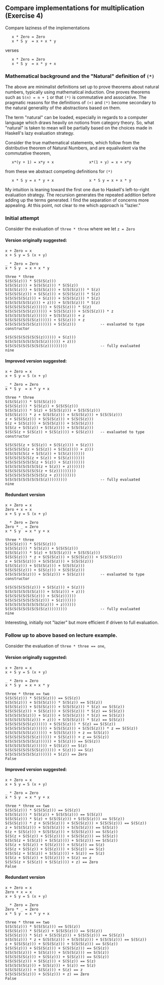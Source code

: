 ## Compare implementations for multiplication (Exercise 4)
Compare laziness of the implementations
```
   x * Zero = Zero
   x * S y  = x + x * y
```
verses
```
   x * Zero = Zero
   x * S y  = x * y + x
```
### Mathematical background and the "Natural" definition of `(*)`
The above are minimalist definitions set up to prove theorems about natural
numbers, typically using mathematical induction.  One proves theorems such
as `S(n) = n + 1` or that `(*)` is commutative and associative.  The pragmatic
reasons for the definitions of `(+)` and `(*)` become secondary to the natural
generality of the abstractions based on them.

The term "natural" can be loaded, especially in regards to a computer language
which draws heavily on notions from category theory.  So, what "natural" is
taken to mean will be partially based on the choices made in Haskell's lazy
evaluation strategy.

Consider the true mathematical statements, which follow from the distributive
theorem of Natural Numbers, and are equalivalent via the commutative theorem, 
```
   x*(y + 1) = x*y + x                x*(1 + y) = x + x*y
```
from these we abstract competing definitions for `(*)`
```
   x * S y = x * y + x                x * S y = x + x * y
```
My intuition is leaning toward the first one due to Haskell's left-to-right
evaluation strategy.  The recursion generates the repeated addition before
adding up the terms generated.  I find the separation of concerns more
appealing.  At this point, not clear to me which approach is "lazier."

### Initial attempt
Consider the evaluation of `three * three` where we let `z = Zero`

#### Version originally suggested:
```
x + Zero = x
x + S y = S (x + y)

_ * Zero = Zero
x * S y  = x + x * y
```
```
three * three
S(S(S(z))) * S(S(S(z)))
S(S(S(z))) + S(S(S(z))) * S(S(z))
S(S(S(z))) + S(S(S(z))) + S(S(S(z))) * S(z)
S(S(S(S(z))) + S(S(z))) + S(S(S(z))) * S(z)
S(S(S(S(S(z))) + S(z))) + S(S(S(z))) * S(z)
S(S(S(S(S(S(z))) + z))) + S(S(S(z))) * S(z)
S(S(S(S(S(S(z)))))) + S(S(S(z))) * S(z)
S(S(S(S(S(S(z)))))) + S(S(S(z))) + S(S(S(z))) * z
S(S(S(S(S(S(z)))))) + S(S(S(z))) + z
S(S(S(S(S(S(S(z)))))) + S(S(z))) + z
S(S(S(S(S(S(S(z)))))) + S(S(z)))           -- evaluated to type constructor

S(S(S(S(S(S(S(S(z)))))) + S(z)))
S(S(S(S(S(S(S(S(S(z)))))) + z)))
S(S(S(S(S(S(S(S(S(z)))))))))               -- fully evaluated
nine
```

#### Improved version suggested:
```
x + Zero = x
x + S y = S (x + y)

_ * Zero = Zero
x * S y  = x * y + x
```
```
three * three
S(S(S(z))) * S(S(S(z)))
S(S(S(z))) * S(S(z)) + S(S(S(z)))
S(S(S(z))) * S(z) + S(S(S(z))) + S(S(S(z)))
S(S(S(z))) * z + S(S(S(z))) + S(S(S(z))) + S(S(S(z)))
z + S(S(S(z))) + S(S(S(z))) + S(S(S(z)))
S(z + S(S(z))) + S(S(S(z))) + S(S(S(z)))
S(S(z + S(S(z)) + S(S(z)))) + S(S(S(z)))
S(S(S(z + S(S(z)) + S(S(z)))) + S(S(z)))   -- evaluated to type constructor

S(S(S(S(z + S(S(z)) + S(S(z)))) + S(z)))
S(S(S(S(S(z + S(S(z)) + S(S(z)))) + z)))
S(S(S(S(S(z + S(S(z)) + S(S(z)))))))
S(S(S(S(S(S(z + S(z)) + S(S(z)))))))
S(S(S(S(S(S(S(z + S(z)) + S(z)))))))
S(S(S(S(S(S(S(S(z + S(z)) + z)))))))
S(S(S(S(S(S(S(S(z + S(z)))))))))
S(S(S(S(S(S(S(S(S(z + z)))))))))
S(S(S(S(S(S(S(S(S(z)))))))))               -- fully evaluated
nine
```

#### Redundant version
```
x + Zero = x
Zero + x = x
x + S y = S (x + y)

_ * Zero = Zero
Zero * _ = Zero
x * S y  = x * y + x
```
```
three * three
S(S(S(z))) * S(S(S(z)))
S(S(S(z))) * S(S(z)) + S(S(S(z)))
S(S(S(z))) * S(z) + S(S(S(z))) + S(S(S(z)))
S(S(S(z))) * z + S(S(S(z))) + S(S(S(z))) + S(S(S(z)))
z + S(S(S(z))) + S(S(S(z))) + S(S(S(z)))
S(S(S(z))) + S(S(S(z))) + S(S(S(z)))
S(S(S(S(z))) + S(S(z))) + S(S(S(z)))
S(S(S(S(S(z))) + S(S(z))) + S(S(z)))       -- evaluated to type constructor

S(S(S(S(S(S(z))) + S(S(z))) + S(z)))
S(S(S(S(S(S(S(z))) + S(S(z))) + z)))
S(S(S(S(S(S(S(z))) + S(S(z))))))
S(S(S(S(S(S(S(S(z))) + S(z))))))
S(S(S(S(S(S(S(S(S(z))) + z))))))
S(S(S(S(S(S(S(S(S(z)))))))))               -- fully evaluated
nine
```
Interesting, initially not "lazier" but more efficient if driven to
full evaluation.

### Follow up to above based on lecture example.
Consider the evaluation of `three * three == one`,

#### Version originally suggested:
```
x + Zero = x
x + S y = S (x + y)

_ * Zero = Zero
x * S y  = x + x * y
```
```
three * three == two
S(S(S(z))) * S(S(S(z))) == S(S(z))
S(S(S(z))) + S(S(S(z))) * S(S(z)) == S(S(z))
S(S(S(z))) + S(S(S(z))) + S(S(S(z))) * S(z) == S(S(z))
S(S(S(S(z))) + S(S(z))) + S(S(S(z))) * S(z) == S(S(z))
S(S(S(S(S(z))) + S(z))) + S(S(S(z))) * S(z) == S(S(z))
S(S(S(S(S(S(z))) + z))) + S(S(S(z))) * S(z) == S(S(z))
S(S(S(S(S(S(z)))))) + S(S(S(z))) * S(z) == S(S(z))
S(S(S(S(S(S(z)))))) + S(S(S(z))) + S(S(S(z))) * z == S(S(z))
S(S(S(S(S(S(z)))))) + S(S(S(z))) + z == S(S(z))
S(S(S(S(S(S(S(z)))))) + S(S(z))) + z == S(S(z))
S(S(S(S(S(S(S(z)))))) + S(S(z))) == S(S(z))
S(S(S(S(S(S(z)))))) + S(S(z)) == S(z)
S(S(S(S(S(S(S(S(z)))))) + S(z))) == S(z)
S(S(S(S(S(S(S(z)))))) + S(z)) == Zero
False
```

#### Improved version suggested:
```
x + Zero = x
x + S y = S (x + y)

_ * Zero = Zero
x * S y  = x * y + x
```
```
three * three == two
S(S(S(z))) * S(S(S(z))) == S(S(z))
S(S(S(z))) * S(S(z)) + S(S(S(z))) == S(S(z))
S(S(S(z))) * S(z) + S(S(S(z))) + S(S(S(z))) == S(S(z))
S(S(S(z))) * z + S(S(S(z))) + S(S(S(z))) + S(S(S(z))) == S(S(z))
z + S(S(S(z))) + S(S(S(z))) + S(S(S(z))) == S(S(z))
S(z + S(S(z))) + S(S(S(z))) + S(S(S(z))) == S(S(z))
S(S(z + S(S(z)) + S(S(z)))) + S(S(S(z))) == S(S(z))
S(S(S(z + S(S(z)) + S(S(z)))) + S(S(z))) == S(S(z))
S(S(z + S(S(z)) + S(S(z)))) + S(S(z)) == S(z)
S(S(z + S(S(z)) + S(S(z)))) + S(S(z)) == S(z)
S(S(S(z + S(S(z)) + S(S(z)))) + S(z)) == S(z)
S(S(z + S(S(z)) + S(S(z)))) + S(z) == z
S(S(S(z + S(S(z)) + S(S(z)))) + z) == Zero
False
```

#### Redundant version
```
x + Zero = x
Zero + x = x
x + S y = S (x + y)

_ * Zero = Zero
Zero * _ = Zero
x * S y  = x * y + x
```
```
three * three == two
S(S(S(z))) * S(S(S(z))) == S(S(z))
S(S(S(z))) * S(S(z)) + S(S(S(z))) == S(S(z))
S(S(S(z))) * S(z) + S(S(S(z))) + S(S(S(z))) == S(S(z))
S(S(S(z))) * z + S(S(S(z))) + S(S(S(z))) + S(S(S(z))) == S(S(z))
z + S(S(S(z))) + S(S(S(z))) + S(S(S(z))) == S(S(z))
S(S(S(z))) + S(S(S(z))) + S(S(S(z))) == S(S(z))
S(S(S(S(z))) + S(S(z))) + S(S(S(z))) == S(S(z))
S(S(S(S(S(z))) + S(S(z))) + S(S(z))) == S(S(z))
S(S(S(S(z))) + S(S(z))) + S(S(z)) == S(z)
S(S(S(S(S(z))) + S(S(z))) + S(z)) == S(z)
S(S(S(S(z))) + S(S(z))) + S(z) == z
S(S(S(S(S(z))) + S(S(z))) + z) == Zero
False
```
